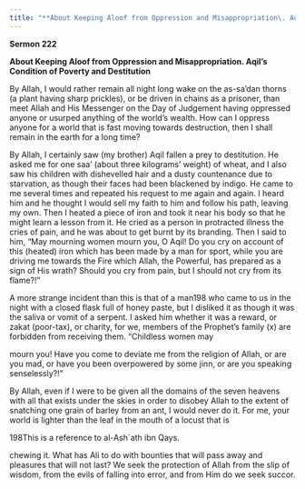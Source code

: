 ```yaml
---
title: "**About Keeping Aloof from Oppression and Misappropriation\. Aqil’s Condition of Poverty and Destitution**" 
---
```

**Sermon 222**

**About Keeping Aloof from Oppression and Misappropriation\. Aqil’s Condition of Poverty and Destitution**

By Allah, I would rather remain all night long wake on the as\-sa’dan thorns \(a plant having sharp prickles\), or be driven in chains as a prisoner, than meet Allah and His Messenger on the Day of Judgement having oppressed anyone or usurped anything of the world’s wealth\. How can I oppress anyone for a world that is fast moving towards destruction, then I shall remain in the earth for a long time?

By Allah, I certainly saw \(my brother\) Aqil fallen a prey to destitution\. He asked me for one saa’ \(about three kilograms’ weight\) of wheat, and I also saw his children with dishevelled hair and a dusty countenance due to starvation, as though their faces had been blackened by indigo\. He came to me several times and repeated his request to me again and again\. I heard him and he thought I would sell my faith to him and follow his path, leaving my own\. Then I heated a piece of iron and took it near his body so that he might learn a lesson from it\. He cried as a person in protracted illness the cries of pain, and he was about to get burnt by its branding\. Then I said to him, “May mourning women mourn you, O Aqil\! Do you cry on account of this \(heated\) iron which has been made by a man for sport, while you are driving me towards the Fire which Allah, the Powerful, has prepared as a sign of His wrath? Should you cry from pain, but I should not cry from its flame?\!”

A more strange incident than this is that of a man198 who came to us in the night with a closed flask full of honey paste, but I disliked it as though it was the saliva or vomit of a serpent\. I asked him whether it was a reward, or zakat \(poor\-tax\), or charity, for we, members of the Prophet’s family \(x\) are forbidden from receiving them\. “Childless women may

mourn you\! Have you come to deviate me from the religion of Allah, or are you mad, or have you been overpowered by some jinn, or are you speaking senselessly?\!”

By Allah, even if I were to be given all the domains of the seven heavens with all that exists under the skies in order to disobey Allah to the extent of snatching one grain of barley from an ant, I would never do it\. For me, your world is lighter than the leaf in the mouth of a locust that is

198This is a reference to al\-Ash\`ath ibn Qays\.

<a id="page716"></a>chewing it\. What has Ali to do with bounties that will pass away and pleasures that will not last? We seek the protection of Allah from the slip of wisdom, from the evils of falling into error, and from Him do we seek succor\.

